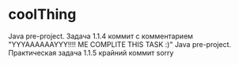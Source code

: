 # coolThing
Java pre-project. Задача 1.1.4 коммит с комментарием "YYYAAAAAAYYY!!!! ME COMPLITE THIS TASK :)"
Java pre-project. Практическая задача 1.1.5 крайний коммит 
sorry
